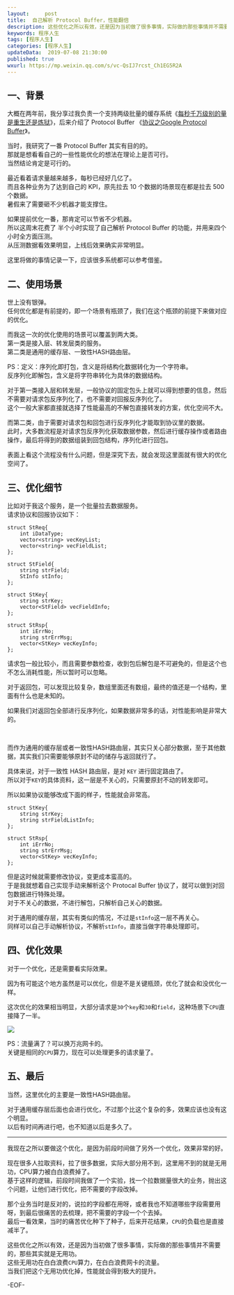 ```yaml
---   
layout:     post  
title:  自己解析 Protocol Buffer，性能翻倍  
description: 这些优化之所以有效，还是因为当初做了很多事情，实际做的那些事情并不需要的，那些其实就是无用功。  
keywords: 程序人生  
tags: [程序人生]  
categories: [程序人生]  
updateData:  2019-07-08 21:30:00  
published: true  
wxurl: https://mp.weixin.qq.com/s/vc-QsIJ7rcst_Ch1EG5R2A  
---  
```



## 一、背景  


大概在两年前，我分享过我负责一个支持两级批量的缓存系统《[每秒千万级别的量是重生还是炼狱](https://mp.weixin.qq.com/s/enDLT-YE2BQWVFFm3xHjXA)》，后来介绍了 Protocol Buffer 《[协议之Google Protocol Buffer](https://mp.weixin.qq.com/s/EfRqjYeqxWev5VId-JuaGA)》。  


当时，我研究了一番 Protocol Buffer 其实有目的的。  
那就是想看看自己的一些性能优化的想法在理论上是否可行。  
当然结论肯定是可行的。  


最近看着请求量越来越多，每秒已经好几亿了。  
而且各种业务为了达到自己的 KPI，原先拉去 10 个数据的场景现在都是拉去 500 个数据。  
暑假来了需要砸不少机器才能支撑住。  


如果提前优化一番，那肯定可以节省不少机器。  
所以这周末花费了 半个小时实现了自己解析 Protocol Buffer 的功能，并用来四个小时全方面压测。  
从压测数据看效果明显，上线后效果确实非常明显。  


这里将做的事情记录一下，应该很多系统都可以参考借鉴。  


## 二、使用场景  


世上没有银弹。  
任何优化都是有前提的，即一个场景有瓶颈了，我们在这个瓶颈的前提下来做对应的优化。  


而我这一次的优化使用的场景可以覆盖到两大类。  
第一类是接入层、转发层类的服务。  
第二类是通用的缓存层、一致性HASH路由层。  


PS：定义：序列化即打包，含义是将结构化数据转化为一个字符串。  
反序列化即解包，含义是将字符串转化为具体的数据结构。  


对于第一类接入层和转发层，一般协议的固定包头上就可以得到想要的信息，然后不需要对请求包反序列化了，也不需要对回报反序列化了。  
这个一般大家都直接就选择了性能最高的不解包直接转发的方案，优化空间不大。  


而第二类，由于需要对请求包和回包进行反序列化才能取到协议里的数据。  
此时，大多数流程是对请求包反序列化获取数据参数，然后进行缓存操作或者路由操作，最后将得到的数据组装到回包结构，序列化进行回包。  


表面上看这个流程没有什么问题，但是深究下去，就会发现这里面就有很大的优化空间了。  


## 三、优化细节  



比如对于我这个服务，是一个批量拉去数据服务。  
请求协议和回报协议如下：  


```
struct StReq{
    int iDataType;
    vector<string> vecKeyList;
    vector<string> vecFieldList;
};

struct StField{
    string strField;
    StInfo stInfo;
};

struct StKey{
    string strKey;
    vector<StField> vecFieldInfo;
};

struct StRsp{
    int iErrNo;
    string strErrMsg;
    vector<StKey> vecKeyInfo;
};
```


请求包一般比较小，而且需要参数检查，收到包后解包是不可避免的，但是这个也不怎么消耗性能，所以暂时可以忽略。  


对于返回包，可以发现比较复杂，数组里面还有数组，最终的值还是一个结构，里面有什么也是未知的。  


如果我们对返回包全部进行反序列化，如果数据非常多的话，对性能影响是非常大的。  


<br>


而作为通用的缓存层或者一致性HASH路由层，其实只关心部分数据，至于其他数据，其实我们只需要能够原封不动的储存与返回就行了。  


具体来说，对于一致性 HASH 路由层，是对 `KEY` 进行固定路由了。  
所以对于`KEY`的具体资料，这一层是不关心的，只需要原封不动的转发即可。  


所以如果协议能够改成下面的样子，性能就会非常高。  


```
struct StKey{
    string strKey;
    string strFieldListInfo;
};

struct StRsp{
    int iErrNo;
    string strErrMsg;
    vector<StKey> vecKeyInfo;
};
```


但是这时候就需要修改协议，变更成本蛮高的。  
于是我就想着自己实现手动来解析这个 Protocal Buffer 协议了，就可以做到对回包数据进行特殊处理。  
对于不关心的数据，不进行解包，只解析自己关心的数据。  



对于通用的缓存层，其实有类似的情况，不过是`stInfo`这一层不再关心。  
同样可以自己手动解析协议，不解析`stInfo`，直接当做字符串处理即可。  


## 四、优化效果  


对于一个优化，还是需要看实际效果。  


因为有可能这个地方虽然是可以优化，但是不是关键瓶颈，优化了就会和没优化一样。  


这次优化的效果相当明显，大部分请求是`30`个`key`和`30`和`field`，这种场景下`CPU`直接降了一半。  


![](http://res.tiankonguse.com/images/2019/07/08/001.png)



PS：流量满了？可以换万兆网卡的。  
关键是相同的`CPU`算力，现在可以处理更多的请求量了。  


## 五、最后  


当然，这里优化的主要是一致性HASH路由层。  


对于通用缓存层后面也会进行优化，不过那个比这个复杂的多，效果应该也没有这个明显。  
以后有时间再进行吧，也不知道以后是多久了。  


---


我现在之所以要做这个优化，是因为前段时间做了另外一个优化，效果非常的好。  


现在很多人拉取资料，拉了很多数据，实际大部分用不到，这里用不到的就是无用功，CPU算力被白白浪费掉了。  
基于这样的逻辑，前段时间我做了一个实验，找一个拉数据量很大的业务，抛出这个问题，让他们进行优化，把不需要的字段改掉。  


那个业务当时是反对的，说拉的字段都在用呀，或者我也不知道哪些字段需要用呀，到最后很痛苦的去梳理，把不需要的字段一个个去掉。  
最后一看效果，当时的痛苦优化种下了种子，后来开花结果，`CPU`的负载也是直接减半了。  


这些优化之所以有效，还是因为当初做了很多事情，实际做的那些事情并不需要的，那些其实就是无用功。  
这些无用功在白白浪费`CPU`算力，在白白浪费网卡的流量。  
当我们把这个无用功优化掉，性能就会得到极大的提升。  



-EOF-  

